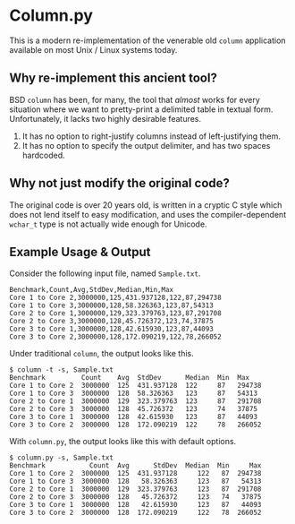 # Column.py

This is a modern re-implementation of the venerable old `column` application
available on most Unix / Linux systems today.

## Why re-implement this ancient tool?

BSD `column` has been, for many, the tool that *almost* works for every
situation where we want to pretty-print a delimited table in textual form.
Unfortunately, it lacks two highly desirable features.

1. It has no option to right-justify columns instead of left-justifying them.
2. It has no option to specify the output delimiter, and has two spaces
   hardcoded.

## Why not just modify the original code?

The original code is over 20 years old, is written in a cryptic C style which
does not lend itself to easy modification, and uses the  compiler-dependent
`wchar_t` type is not actually wide enough for Unicode.

## Example Usage & Output

Consider the following  input file, named `Sample.txt`.

    Benchmark,Count,Avg,StdDev,Median,Min,Max
    Core 1 to Core 2,3000000,125,431.937128,122,87,294738
    Core 1 to Core 3,3000000,128,58.326363,123,87,54313
    Core 2 to Core 1,3000000,129,323.379763,123,87,291708
    Core 2 to Core 3,3000000,128,45.726372,123,74,37875
    Core 3 to Core 1,3000000,128,42.615930,123,87,44093
    Core 3 to Core 2,3000000,128,172.090219,122,78,266052

Under traditional `column`, the output looks like this.

    $ column -t -s, Sample.txt 
    Benchmark         Count    Avg  StdDev      Median  Min  Max
    Core 1 to Core 2  3000000  125  431.937128  122     87   294738
    Core 1 to Core 3  3000000  128  58.326363   123     87   54313
    Core 2 to Core 1  3000000  129  323.379763  123     87   291708
    Core 2 to Core 3  3000000  128  45.726372   123     74   37875
    Core 3 to Core 1  3000000  128  42.615930   123     87   44093
    Core 3 to Core 2  3000000  128  172.090219  122     78   266052


With `column.py`, the output looks like this with default options.

    $ column.py -s, Sample.txt 
    Benchmark           Count  Avg      StdDev  Median  Min     Max
    Core 1 to Core 2  3000000  125  431.937128     122   87  294738
    Core 1 to Core 3  3000000  128   58.326363     123   87   54313
    Core 2 to Core 1  3000000  129  323.379763     123   87  291708
    Core 2 to Core 3  3000000  128   45.726372     123   74   37875
    Core 3 to Core 1  3000000  128   42.615930     123   87   44093
    Core 3 to Core 2  3000000  128  172.090219     122   78  266052
